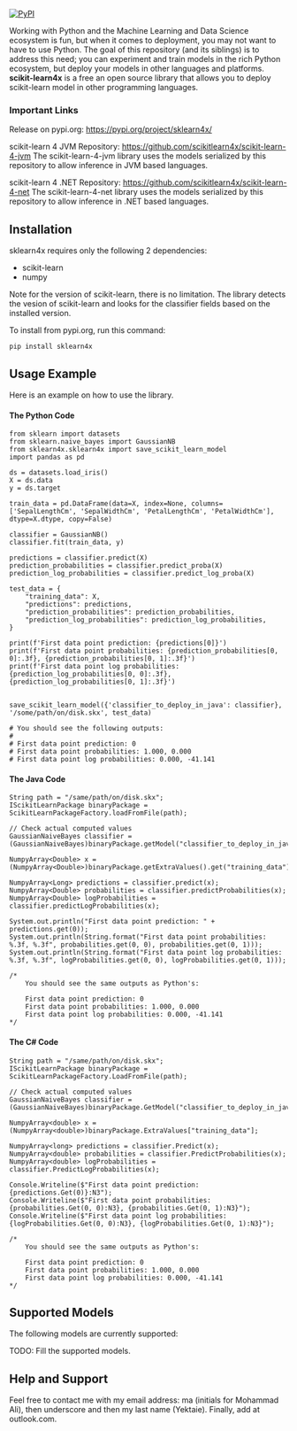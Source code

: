 [![ PyPI ](https://img.shields.io/pypi/v/sklearn4x)](https://pypi.org/project/sklearn4x/)


Working with Python and the Machine Learning and Data Science ecosystem is fun, but
when it comes to deployment, you may not want to have to use Python. The goal of this
repository (and its siblings) is to address this need; you can experiment and train models in the rich
Python ecosystem, but deploy your models in other languages and platforms.
**scikit-learn4x** is a free an open source library that allows you to deploy
scikit-learn model in other programming languages.

### Important Links

Release on pypi.org: https://pypi.org/project/sklearn4x/

scikit-learn 4 JVM Repository: https://github.com/scikitlearn4x/scikit-learn-4-jvm
The scikit-learn-4-jvm library uses the models serialized by this repository to allow inference in JVM
based languages.

scikit-learn 4 .NET Repository: https://github.com/scikitlearn4x/scikit-learn-4-net
The scikit-learn-4-net library uses the models serialized by this repository to allow inference in .NET
based languages.

## Installation

sklearn4x requires only the following 2 dependencies:

* scikit-learn
* numpy

Note for the version of scikit-learn, there is no limitation. The library detects the vesion of 
scikit-learn and looks for the classifier fields based on the installed version.

To install from pypi.org, run this command:
```
pip install sklearn4x
```

## Usage Example

Here is an example on how to use the library. 

#### The Python Code

```
from sklearn import datasets
from sklearn.naive_bayes import GaussianNB
from sklearn4x.sklearn4x import save_scikit_learn_model
import pandas as pd

ds = datasets.load_iris()
X = ds.data
y = ds.target

train_data = pd.DataFrame(data=X, index=None, columns=['SepalLengthCm', 'SepalWidthCm', 'PetalLengthCm', 'PetalWidthCm'], dtype=X.dtype, copy=False)

classifier = GaussianNB()
classifier.fit(train_data, y)

predictions = classifier.predict(X)
prediction_probabilities = classifier.predict_proba(X)
prediction_log_probabilities = classifier.predict_log_proba(X)

test_data = {
    "training_data": X,
    "predictions": predictions,
    "prediction_probabilities": prediction_probabilities,
    "prediction_log_probabilities": prediction_log_probabilities,
}

print(f'First data point prediction: {predictions[0]}')
print(f'First data point probabilities: {prediction_probabilities[0, 0]:.3f}, {prediction_probabilities[0, 1]:.3f}')
print(f'First data point log probabilities: {prediction_log_probabilities[0, 0]:.3f}, {prediction_log_probabilities[0, 1]:.3f}')


save_scikit_learn_model({'classifier_to_deploy_in_java': classifier}, '/some/path/on/disk.skx', test_data)

# You should see the following outputs:
#
# First data point prediction: 0
# First data point probabilities: 1.000, 0.000
# First data point log probabilities: 0.000, -41.141
```

#### The Java Code

```
String path = "/same/path/on/disk.skx";
IScikitLearnPackage binaryPackage = ScikitLearnPackageFactory.loadFromFile(path);

// Check actual computed values
GaussianNaiveBayes classifier = (GaussianNaiveBayes)binaryPackage.getModel("classifier_to_deploy_in_java");

NumpyArray<Double> x = (NumpyArray<Double>)binaryPackage.getExtraValues().get("training_data");

NumpyArray<Long> predictions = classifier.predict(x);
NumpyArray<Double> probabilities = classifier.predictProbabilities(x);
NumpyArray<Double> logProbabilities = classifier.predictLogProbabilities(x);

System.out.println("First data point prediction: " + predictions.get(0));
System.out.println(String.format("First data point probabilities: %.3f, %.3f", probabilities.get(0, 0), probabilities.get(0, 1)));
System.out.println(String.format("First data point log probabilities: %.3f, %.3f", logProbabilities.get(0, 0), logProbabilities.get(0, 1)));

/*
    You should see the same outputs as Python's:

    First data point prediction: 0
    First data point probabilities: 1.000, 0.000
    First data point log probabilities: 0.000, -41.141
*/
```


#### The C# Code

```
String path = "/same/path/on/disk.skx";
IScikitLearnPackage binaryPackage = ScikitLearnPackageFactory.LoadFromFile(path);

// Check actual computed values
GaussianNaiveBayes classifier = (GaussianNaiveBayes)binaryPackage.GetModel("classifier_to_deploy_in_java");

NumpyArray<double> x = (NumpyArray<double>)binaryPackage.ExtraValues["training_data"];

NumpyArray<long> predictions = classifier.Predict(x);
NumpyArray<double> probabilities = classifier.PredictProbabilities(x);
NumpyArray<double> logProbabilities = classifier.PredictLogProbabilities(x);

Console.Writeline($"First data point prediction: {predictions.Get(0)}:N3");
Console.Writeline($"First data point probabilities: {probabilities.Get(0, 0):N3}, {probabilities.Get(0, 1):N3}");
Console.Writeline($"First data point log probabilities: {logProbabilities.Get(0, 0):N3}, {logProbabilities.Get(0, 1):N3}");

/*
    You should see the same outputs as Python's:

    First data point prediction: 0
    First data point probabilities: 1.000, 0.000
    First data point log probabilities: 0.000, -41.141
*/
```

## Supported Models

The following models are currently supported:

TODO: Fill the supported models.

## Help and Support

Feel free to contact me with my email address:
ma (initials for Mohammad Ali), then underscore and then my last name (Yektaie). Finally,
add at outlook.com.


